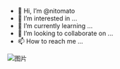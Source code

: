 - 👋 Hi, I’m @nitomato
- 👀 I’m interested in ...
- 🌱 I’m currently learning ...
- 💞️ I’m looking to collaborate on ...
- 📫 How to reach me ...

<!---
nitomato/nitomato is a ✨ special ✨ repository because its `README.md` (this file) appears on your GitHub profile.
You can click the Preview link to take a look at your changes.
--->
![图片](https://ci3.googleusercontent.com/meips/ADKq_Nah4sNhNQRQjub78WKhLJjDsax60zfqm40yhYAIlIOyr9HPyGEUKuTNaFwmt9lcsb0L-HOv5fawUozXRWy1tampcqlyH8CaldPOlAmbbKP0X0suJvhNG9yW953eWjrDbA=s0-d-e1-ft#https://github.githubassets.com/assets/mona-launch-rocket-244c5b8c577b.png)
